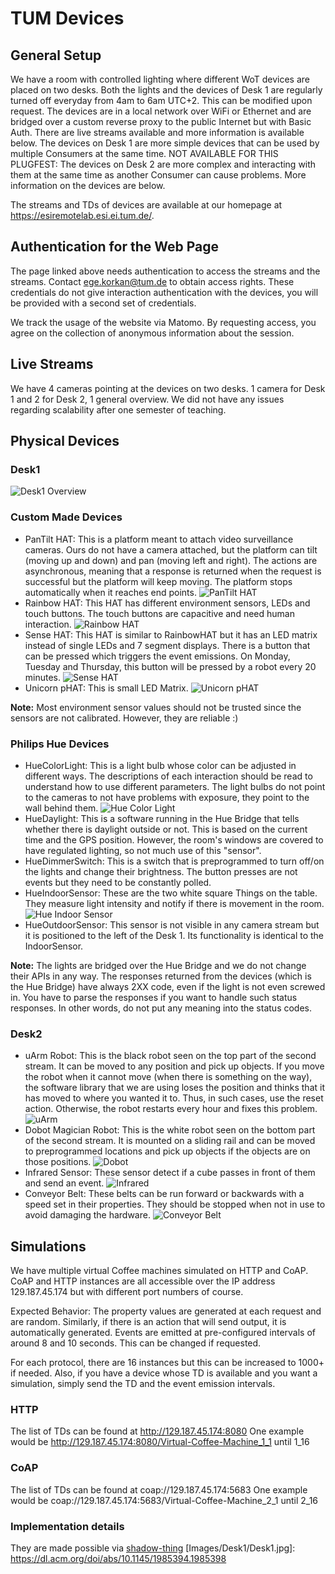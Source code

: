 # TUM Devices

## General Setup

We have a room with controlled lighting where different WoT devices are placed on two desks.
Both the lights and the devices of Desk 1 are regularly turned off everyday from 4am to 6am UTC+2. This can be modified upon request.
The devices are in a local network over WiFi or Ethernet and are bridged over a custom reverse proxy to the public Internet but with Basic Auth.
There are live streams available and more information is available below.
The devices on Desk 1 are more simple devices that can be used by multiple Consumers at the same time.
NOT AVAILABLE FOR THIS PLUGFEST: The devices on Desk 2 are more complex and interacting with them at the same time as another Consumer can cause problems.
More information on the devices are below.  

The streams and TDs of devices are available at our homepage at https://esiremotelab.esi.ei.tum.de/.

## Authentication for the Web Page

The page linked above needs authentication to access the streams and the streams.
Contact ege.korkan@tum.de to obtain access rights.
These credentials do not give interaction authentication with the devices, you will be provided with a second set of credentials.

We track the usage of the website via Matomo. By requesting access, you agree on the collection of anonymous information about the session.

## Live Streams

We have 4 cameras pointing at the devices on two desks. 1 camera for Desk 1 and 2 for Desk 2, 1 general overview.
We did not have any issues regarding scalability after one semester of teaching.

## Physical Devices

### Desk1

![Desk1 Overview](Images/Desk1/Desk1.jpg "Desk1 Overview")

### Custom Made Devices

- PanTilt HAT: This is a platform meant to attach video surveillance cameras. Ours do not have a camera attached, but the platform can tilt (moving up and down) and pan (moving left and right). The actions are asynchronous, meaning that a response is returned when the request is successful but the platform will keep moving. The platform stops automatically when it reaches end points.
![PanTilt HAT](Images/Desk1/PanTiltHAT.jpg "PanTilt HAT")
- Rainbow HAT: This HAT has different environment sensors, LEDs and touch buttons. The touch buttons are capacitive and need human interaction.
![Rainbow HAT](Images/Desk1/RainbowHAT.jpg "Rainbow HAT")
- Sense HAT: This HAT is similar to RainbowHAT but it has an LED matrix instead of single LEDs and 7 segment displays. There is a button that can be pressed which triggers the event emissions. On Monday, Tuesday and Thursday, this button will be pressed by a robot every 20 minutes.
![Sense HAT](Images/Desk1/SenseHAT.jpg "Sense HAT")
- Unicorn pHAT: This is small LED Matrix.
![Unicorn pHAT](Images/Desk1/UnicornPHAT.jpg "Unicorn pHAT")

**Note:** Most environment sensor values should not be trusted since the sensors are not calibrated. However, they are reliable :)

### Philips Hue Devices

- HueColorLight: This is a light bulb whose color can be adjusted in different ways. The descriptions of each interaction should be read to understand how to use different parameters. The light bulbs do not point to the cameras to not have problems with exposure, they point to the wall behind them.
![Hue Color Light](Images/Desk1/HueColor.jpg "Hue Color Light")
- HueDaylight: This is a software running in the Hue Bridge that tells whether there is daylight outside or not. This is based on the current time and the GPS position. However, the room's windows are covered to have regulated lighting, so not much use of this "sensor". 
- HueDimmerSwitch: This is a switch that is preprogrammed to turn off/on the lights and change their brightness. The button presses are not events but they need to be constantly polled.
- HueIndoorSensor: These are the two white square Things on the table. They measure light intensity and notify if there is movement in the room.
![Hue Indoor Sensor](Images/Desk1/HueIndoor.jpg "Hue Indoor Sensor")
- HueOutdoorSensor: This sensor is not visible in any camera stream but it is positioned to the left of the Desk 1. Its functionality is identical to the IndoorSensor.


**Note:** The lights are bridged over the Hue Bridge and we do not change their APIs in any way. The responses returned from the devices (which is the Hue Bridge) have always 2XX code, even if the light is not even screwed in.
You have to parse the responses if you want to handle such status responses.
In other words, do not put any meaning into the status codes.


### Desk2

- uArm Robot: This is the black robot seen on the top part of the second stream. It can be moved to any position and pick up objects. If you move the robot when it cannot move (when there is something on the way), the software library that we are using loses the position and thinks that it has moved to where you wanted it to. Thus, in such cases, use the reset action. Otherwise, the robot restarts every hour and fixes this problem. 
![uArm](Images/Desk2/uArm.jpg "uArm")
- Dobot Magician Robot: This is the white robot seen on the bottom part of the second stream. It is mounted on a sliding rail and can be moved to preprogrammed locations and pick up objects if the objects are on those positions.
![Dobot](Images/Desk2/Dobot.jpg "Dobot")
- Infrared Sensor: These sensor detect if a cube passes in front of them and send an event.
![Infrared](Images/Desk2/Infrared.jpg "Infrared Sensor")
- Conveyor Belt: These belts can be run forward or backwards with a speed set in their properties. They should be stopped when not in use to avoid damaging the hardware.
![Conveyor Belt](Images/Desk2/ConveyorBelt.jpg "Conveyor Belt")



## Simulations

We have multiple virtual Coffee machines simulated on HTTP and CoAP.
CoAP and HTTP instances are all accessible over the IP address 129.187.45.174 but with different port numbers of course.

Expected Behavior: The property values are generated at each request and are random. 
Similarly, if there is an action that will send output, it is automatically generated.
Events are emitted at pre-configured intervals of around 8 and 10 seconds. 
This can be changed if requested.

For each protocol, there are 16 instances but this can be increased to 1000+ if needed.
Also, if you have a device whose TD is available and you want a simulation, simply send the TD and the event emission intervals.

### HTTP

The list of TDs can be found at http://129.187.45.174:8080
One example would be http://129.187.45.174:8080/Virtual-Coffee-Machine_1_1 until 1_16

### CoAP

The list of TDs can be found at coap://129.187.45.174:5683
One example would be coap://129.187.45.174:5683/Virtual-Coffee-Machine_2_1  until 2_16

### Implementation details

They are made possible via [shadow-thing](https://github.com/tum-esi/shadow-thing)
[Images/Desk1/Desk1.jpg]: https://dl.acm.org/doi/abs/10.1145/1985394.1985398

